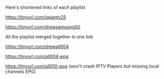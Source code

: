Here's shortened links of each playlist

https://tinyurl.com/japantv25

https://tinyurl.com/drewsamsung00

All the playlist merged together in one link

https://tinyurl.com/drewall004

https://tinyurl.com/all004-epg

https://tinyurl.com/all010-epg (won't crash IPTV Players but missing local channels EPG)
